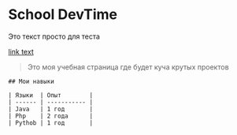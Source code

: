 # School DevTime


Это текст просто для теста

[link text](http://dev.nodeca.com)

> Это моя учебная страница где будет куча крутых проектов


```
## Мои навыки

| Языки  | Опыт        |
| ------ | ----------- |
| Java   | 1 год       |
| Php    | 2 года      |
| Pythob | 1 год       |

```

